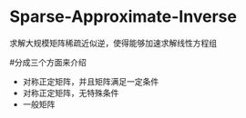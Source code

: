 # Sparse-Approximate-Inverse
求解大规模矩阵稀疏近似逆，使得能够加速求解线性方程组

#分成三个方面来介绍
* 对称正定矩阵，并且矩阵满足一定条件
* 对称正定矩阵，无特殊条件
* 一般矩阵
